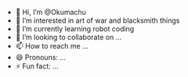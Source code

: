 - 👋 Hi, I’m @Okumachu
- 👀 I’m interested in art of war and blacksmith things
- 🌱 I’m currently learning robot coding
- 💞️ I’m looking to collaborate on ...
- 📫 How to reach me ...
- 😄 Pronouns: ...
- ⚡ Fun fact: ...

<!---
Okumachu/Okumachu is a ✨ special ✨ repository because its `README.md` (this file) appears on your GitHub profile.
You can click the Preview link to take a look at your changes.
--->
